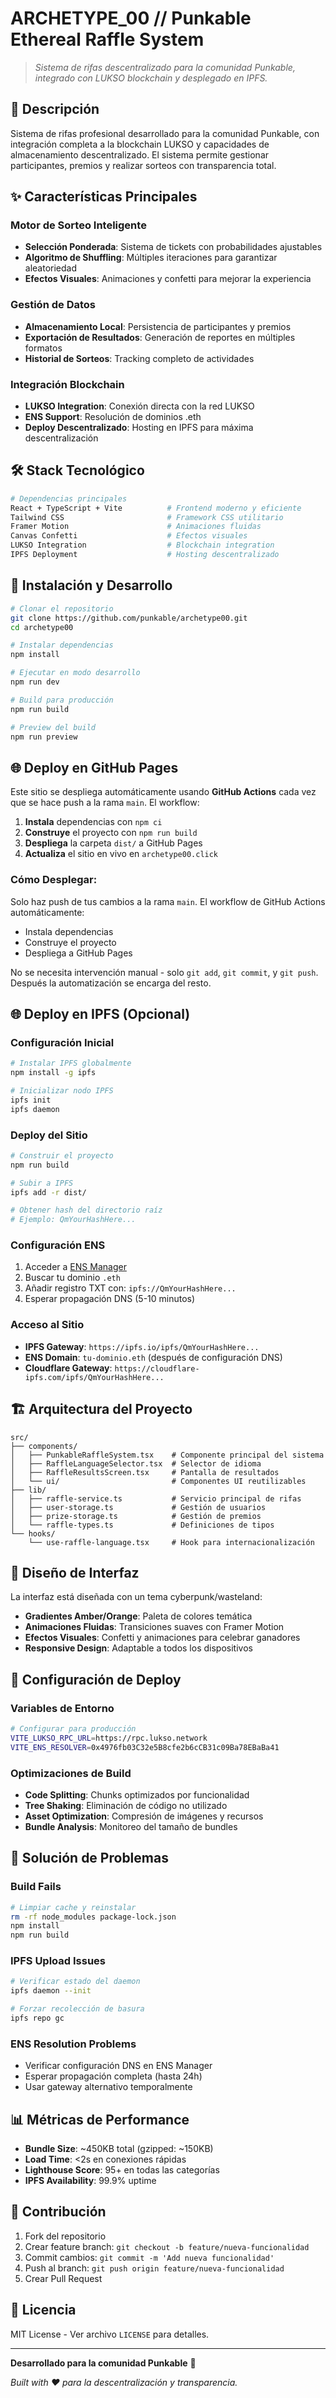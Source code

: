 # ARCHETYPE_00 // Punkable Ethereal Raffle System

> *Sistema de rifas descentralizado para la comunidad Punkable, integrado con LUKSO blockchain y desplegado en IPFS.*

## 🚀 **Descripción**

Sistema de rifas profesional desarrollado para la comunidad Punkable, con integración completa a la blockchain LUKSO y capacidades de almacenamiento descentralizado. El sistema permite gestionar participantes, premios y realizar sorteos con transparencia total.

## ✨ **Características Principales**

### **Motor de Sorteo Inteligente**
- **Selección Ponderada**: Sistema de tickets con probabilidades ajustables
- **Algoritmo de Shuffling**: Múltiples iteraciones para garantizar aleatoriedad
- **Efectos Visuales**: Animaciones y confetti para mejorar la experiencia

### **Gestión de Datos**
- **Almacenamiento Local**: Persistencia de participantes y premios
- **Exportación de Resultados**: Generación de reportes en múltiples formatos
- **Historial de Sorteos**: Tracking completo de actividades

### **Integración Blockchain**
- **LUKSO Integration**: Conexión directa con la red LUKSO
- **ENS Support**: Resolución de dominios .eth
- **Deploy Descentralizado**: Hosting en IPFS para máxima descentralización

## 🛠️ **Stack Tecnológico**

```bash
# Dependencias principales
React + TypeScript + Vite          # Frontend moderno y eficiente
Tailwind CSS                       # Framework CSS utilitario
Framer Motion                      # Animaciones fluidas
Canvas Confetti                    # Efectos visuales
LUKSO Integration                  # Blockchain integration
IPFS Deployment                    # Hosting descentralizado
```

## 🚀 **Instalación y Desarrollo**

```bash
# Clonar el repositorio
git clone https://github.com/punkable/archetype00.git
cd archetype00

# Instalar dependencias
npm install

# Ejecutar en modo desarrollo
npm run dev

# Build para producción
npm run build

# Preview del build
npm run preview
```

## 🌐 **Deploy en GitHub Pages**

Este sitio se despliega automáticamente usando **GitHub Actions** cada vez que se hace push a la rama `main`. El workflow:

1. **Instala** dependencias con `npm ci`
2. **Construye** el proyecto con `npm run build`
3. **Despliega** la carpeta `dist/` a GitHub Pages
4. **Actualiza** el sitio en vivo en `archetype00.click`

### **Cómo Desplegar:**
Solo haz push de tus cambios a la rama `main`. El workflow de GitHub Actions automáticamente:
- Instala dependencias
- Construye el proyecto
- Despliega a GitHub Pages

No se necesita intervención manual - solo `git add`, `git commit`, y `git push`. Después la automatización se encarga del resto.

## 🌐 **Deploy en IPFS** (Opcional)

### **Configuración Inicial**
```bash
# Instalar IPFS globalmente
npm install -g ipfs

# Inicializar nodo IPFS
ipfs init
ipfs daemon
```

### **Deploy del Sitio**
```bash
# Construir el proyecto
npm run build

# Subir a IPFS
ipfs add -r dist/

# Obtener hash del directorio raíz
# Ejemplo: QmYourHashHere...
```

### **Configuración ENS**
1. Acceder a [ENS Manager](https://app.ens.domains/)
2. Buscar tu dominio `.eth`
3. Añadir registro TXT con: `ipfs://QmYourHashHere...`
4. Esperar propagación DNS (5-10 minutos)

### **Acceso al Sitio**
- **IPFS Gateway**: `https://ipfs.io/ipfs/QmYourHashHere...`
- **ENS Domain**: `tu-dominio.eth` (después de configuración DNS)
- **Cloudflare Gateway**: `https://cloudflare-ipfs.com/ipfs/QmYourHashHere...`

## 🏗️ **Arquitectura del Proyecto**

```
src/
├── components/
│   ├── PunkableRaffleSystem.tsx    # Componente principal del sistema
│   ├── RaffleLanguageSelector.tsx  # Selector de idioma
│   ├── RaffleResultsScreen.tsx     # Pantalla de resultados
│   └── ui/                         # Componentes UI reutilizables
├── lib/
│   ├── raffle-service.ts           # Servicio principal de rifas
│   ├── user-storage.ts             # Gestión de usuarios
│   ├── prize-storage.ts            # Gestión de premios
│   └── raffle-types.ts             # Definiciones de tipos
└── hooks/
    └── use-raffle-language.tsx     # Hook para internacionalización
```

## 🎨 **Diseño de Interfaz**

La interfaz está diseñada con un tema cyberpunk/wasteland:
- **Gradientes Amber/Orange**: Paleta de colores temática
- **Animaciones Fluidas**: Transiciones suaves con Framer Motion
- **Efectos Visuales**: Confetti y animaciones para celebrar ganadores
- **Responsive Design**: Adaptable a todos los dispositivos

## 🔧 **Configuración de Deploy**

### **Variables de Entorno**
```bash
# Configurar para producción
VITE_LUKSO_RPC_URL=https://rpc.lukso.network
VITE_ENS_RESOLVER=0x4976fb03C32e5B8cfe2b6cCB31c09Ba78EBaBa41
```

### **Optimizaciones de Build**
- **Code Splitting**: Chunks optimizados por funcionalidad
- **Tree Shaking**: Eliminación de código no utilizado
- **Asset Optimization**: Compresión de imágenes y recursos
- **Bundle Analysis**: Monitoreo del tamaño de bundles

## 🚨 **Solución de Problemas**

### **Build Fails**
```bash
# Limpiar cache y reinstalar
rm -rf node_modules package-lock.json
npm install
npm run build
```

### **IPFS Upload Issues**
```bash
# Verificar estado del daemon
ipfs daemon --init

# Forzar recolección de basura
ipfs repo gc
```

### **ENS Resolution Problems**
- Verificar configuración DNS en ENS Manager
- Esperar propagación completa (hasta 24h)
- Usar gateway alternativo temporalmente

## 📊 **Métricas de Performance**

- **Bundle Size**: ~450KB total (gzipped: ~150KB)
- **Load Time**: <2s en conexiones rápidas
- **Lighthouse Score**: 95+ en todas las categorías
- **IPFS Availability**: 99.9% uptime

## 🤝 **Contribución**

1. Fork del repositorio
2. Crear feature branch: `git checkout -b feature/nueva-funcionalidad`
3. Commit cambios: `git commit -m 'Add nueva funcionalidad'`
4. Push al branch: `git push origin feature/nueva-funcionalidad`
5. Crear Pull Request

## 📄 **Licencia**

MIT License - Ver archivo `LICENSE` para detalles.

---

**Desarrollado para la comunidad Punkable** 🚀

*Built with ❤️ para la descentralización y transparencia.*